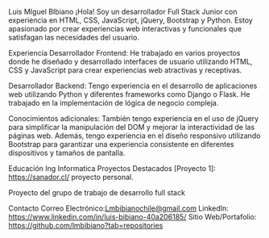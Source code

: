 Luis MIguel BIbiano
¡Hola! Soy un desarrollador Full Stack Junior con experiencia en HTML, CSS, JavaScript, jQuery, Bootstrap y Python. Estoy apasionado por crear experiencias web interactivas y funcionales que satisfagan las necesidades del usuario.

Experiencia
Desarrollador Frontend: He trabajado en varios proyectos donde he diseñado y desarrollado interfaces de usuario utilizando HTML, CSS y JavaScript para crear experiencias web atractivas y receptivas.

Desarrollador Backend: Tengo experiencia en el desarrollo de aplicaciones web utilizando Python y diferentes frameworks como Django o Flask. He trabajado en la  implementación de lógica de negocio compleja.

Conocimientos adicionales: También tengo experiencia en el uso de jQuery para simplificar la manipulación del DOM y mejorar la interactividad de las páginas web. Además, tengo experiencia en el diseño responsivo utilizando Bootstrap para garantizar una experiencia consistente en diferentes dispositivos y tamaños de pantalla.

Educación
Ing Informatica
Proyectos Destacados
[Proyecto 1]: https://sanador.cl/  proyecto personal.

[Proyecto 2]: https://lmbibiano.github.io/viajeschile/  
              Proyecto del grupo de trabajo de desarrollo full stack 

Contacto
Correo Electrónico:Lmbibianochile@gmail.com
LinkedIn: https://www.linkedin.com/in/luis-bibiano-40a206185/
Sitio Web/Portafolio: https://github.com/lmbibiano?tab=repositories
